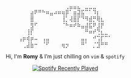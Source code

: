 <p align="center">
  ⠀⠀⠀⠀⠀⠀⠀⠀⠀⠀⠀⠀⢀⣤⣤⣄⠀⣀⣀⣀⠀⠀⠀⠀<br>
  ⠀⠀⠀⣴⠟⠛⠓⠶⣤⠴⠶⢶⡿⠁⣶⣽⣯⠉⠁⠹⡆⠀⠀⠀<br>
  ⠀⠀⠀⣿⠀⠀⠀⠀⠀⠀⠀⢸⡁⢼⣿⡏⠙⠻⣾⡛⢿⣆⠀⠀<br>
  ⠀⠀⠀⣻⠋⠀⠀⠀⠀⠀⠀⠈⠓⠶⠞⠷⣤⣼⣯⠟⣸⡟⠀⠀<br>
  ⠀⠀⢸⡏⠀⠀⠀⠀⠀⠀⠀⠀⠀⠀⠀⠀⠀⠛⠶⠞⢙⣆⣀⠀<br>
  ⢠⡶⢾⡶⠤⠀⢠⣤⠀⠀⠀⠀⠀⠀⠀⠀⣤⡄⠀⠚⢩⡏⠉⠁<br>
  ⢀⣼⣷⠒⠀⠈⠋⠀⠀⠀⢶⡲⠀⠀⠀⠛⠁⠀⡈⣹⠛⠛
</p>

<p align="center">Hi, I'm <strong>Romy</strong> & I’m just chilling on <code>vim</code> & <code>spotify</code></h2>

<div align="center">
  <a href="https://open.spotify.com/user/31kdtpnlep73iql2tv3qfatvaz5i">
    <img src="https://spotify-recently-played-readme.vercel.app/api?user=31kdtpnlep73iql2tv3qfatvaz5i&count=5&unique=false" alt="Spotify Recently Played" />
  </a>
</div>
